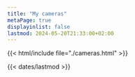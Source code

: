 ```yaml
---
title: "My cameras"
metaPage: true
displayinlist: false
lastmod: 2024-05-20T21:33:00+02:00
---
```

{{< html/include file="./cameras.html" >}}

{{< dates/lastmod >}}
